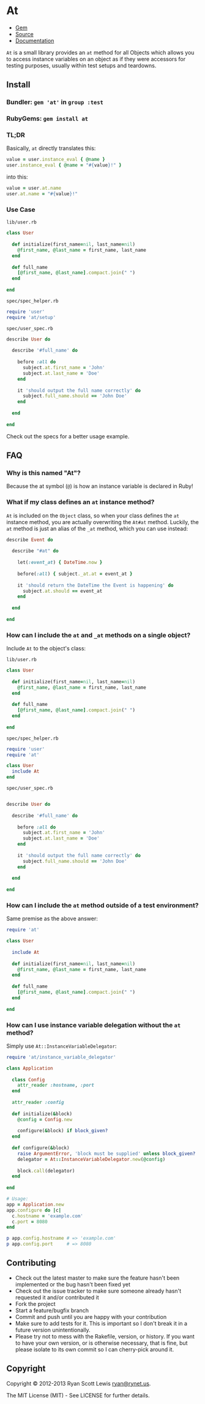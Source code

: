 # At

* [Gem](https://rubygems.org/gems/service)
* [Source](https://github.com/RyanScottLewis/at)
* [Documentation](http://rubydoc.info/gems/service/frames)

`At` is a small library provides an `at` method for all Objects which allows you to access instance variables
on an object as if they were accessors for testing purposes, usually within test setups and teardowns.

## Install

### Bundler: `gem 'at'` in `group :test`

### RubyGems: `gem install at`

### TL;DR

Basically, `at` directly translates this:

```ruby
value = user.instance_eval { @name }
user.instance_eval { @name = "#{value}!" }
```

into this:

```ruby
value = user.at.name
user.at.name = "#{value}!"
```

### Use Case

`lib/user.rb`

```ruby
class User
  
  def initialize(first_name=nil, last_name=nil)
    @first_name, @last_name = first_name, last_name
  end
  
  def full_name
    [@first_name, @last_name].compact.join(" ")
  end
  
end
```

`spec/spec_helper.rb`

```ruby
require 'user'
require 'at/setup'
```

`spec/user_spec.rb`

```ruby
describe User do
  
  describe '#full_name' do
    
    before :all do
      subject.at.first_name = 'John'
      subject.at.last_name = 'Doe'
    end
    
    it 'should output the full name correctly' do
      subject.full_name.should == 'John Doe'
    end
    
  end
  
end
```

Check out the specs for a better usage example.

## FAQ

### Why is this named "At"?

Because the at symbol (`@`) is how an instance variable is declared in Ruby!

### What if my class defines an `at` instance method?

`At` is included on the `Object` class, so when your class defines the `at` instance method, you are actually overwriting
the `At#at` method. Luckily, the `at` method is just an alias of the `_at` method, which you can use instead:

```ruby
describe Event do
  
  describe "#at" do
    
    let(:event_at) { DateTime.now }
    
    before(:all) { subject._at.at = event_at }
    
    it 'should return the DateTime the Event is happening' do
      subject.at.should == event_at
    end
    
  end
  
end
```

### How can I include the `at` and `_at` methods on a single object?

Include `At` to the object's class:

`lib/user.rb`

```ruby
class User
  
  def initialize(first_name=nil, last_name=nil)
    @first_name, @last_name = first_name, last_name
  end
  
  def full_name
    [@first_name, @last_name].compact.join(" ")
  end
  
end
```

`spec/spec_helper.rb`

```ruby
require 'user'
require 'at'

class User
  include At
end
```

`spec/user_spec.rb`

```ruby

describe User do
  
  describe '#full_name' do
    
    before :all do
      subject.at.first_name = 'John'
      subject.at.last_name = 'Doe'
    end
    
    it 'should output the full name correctly' do
      subject.full_name.should == 'John Doe'
    end
    
  end
  
end
```

### How can I include the `at` method outside of a test environment?

Same premise as the above answer:

```ruby
require 'at'

class User
  
  include At
  
  def initialize(first_name=nil, last_name=nil)
    @first_name, @last_name = first_name, last_name
  end
  
  def full_name
    [@first_name, @last_name].compact.join(" ")
  end
  
end
```

### How can I use instance variable delegation without the `at` method?

Simply use `At::InstanceVariableDelegator`:

```ruby
require 'at/instance_variable_delegator'

class Application
  
  class Config
    attr_reader :hostname, :port
  end
  
  attr_reader :config
  
  def initialize(&block)
    @config = Config.new
    
    configure(&block) if block_given?
  end
  
  def configure(&block)
    raise ArgumentError, 'block must be supplied' unless block_given?
    delegator = At::InstanceVariableDelegator.new(@config)
    
    block.call(delegator)
  end
  
end

# Usage:
app = Application.new
app.configure do |c|
  c.hostname = 'example.com'
  c.port = 8080
end

p app.config.hostname # => 'example.com'
p app.config.port     # => 8080
```

## Contributing

* Check out the latest master to make sure the feature hasn't been implemented or the bug hasn't been fixed yet
* Check out the issue tracker to make sure someone already hasn't requested it and/or contributed it
* Fork the project
* Start a feature/bugfix branch
* Commit and push until you are happy with your contribution
* Make sure to add tests for it. This is important so I don't break it in a future version unintentionally.
* Please try not to mess with the Rakefile, version, or history. If you want to have your own version, or is otherwise necessary, that is fine, but please isolate to its own commit so I can cherry-pick around it.

## Copyright

Copyright © 2012-2013 Ryan Scott Lewis <ryan@rynet.us>.

The MIT License (MIT) - See LICENSE for further details.
